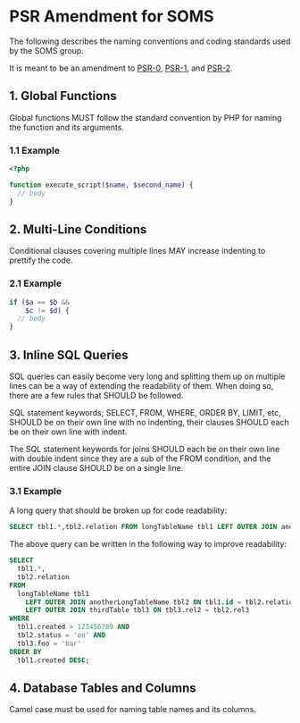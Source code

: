 # PSR Amendment for SOMS

The following describes the naming conventions and coding standards used by the
SOMS group.

It is meant to be an amendment to [PSR-0][], [PSR-1][], and [PSR-2][].

[PSR-0]: https://github.com/php-fig/fig-standards/blob/master/accepted/PSR-0.md
[PSR-1]: https://github.com/php-fig/fig-standards/blob/master/accepted/PSR-1-basic-coding-standard.md
[PSR-2]: https://github.com/php-fig/fig-standards/blob/master/accepted/PSR-2-coding-style-guide.md

## 1. Global Functions

Global functions MUST follow the standard convention by PHP for naming the
function and its arguments.

### 1.1 Example

```php
<?php

function execute_script($name, $second_name) {
  // body
}
```

## 2. Multi-Line Conditions

Conditional clauses covering multiple lines MAY increase indenting to prettify
the code.

### 2.1 Example

```php
if ($a == $b &&
    $c != $d) {
  // body
}
```

## 3. Inline SQL Queries

SQL queries can easily become very long and splitting them up on multiple lines
can be a way of extending the readability of them. When doing so, there are a
few rules that SHOULD be followed.

SQL statement keywords; SELECT, FROM, WHERE, ORDER BY, LIMIT, etc, SHOULD be
on their own line with no indenting, their clauses SHOULD each be on their own
line with indent.

The SQL statement keywords for joins SHOULD each be on their own line with
double indent since they are a sub of the FROM condition, and the entire JOIN
clause SHOULD be on a single line.

### 3.1 Example

A long query that should be broken up for code readability:

```sql
SELECT tbl1.*,tbl2.relation FROM longTableName tbl1 LEFT OUTER JOIN anotherLongTableName tbl2 ON tbl1.id = tbl2.relationID LEFT OUTER JOIN thirdTable tbl3 ON tbl3.rel2 = tbl2.rel3 WHERE tbl1.created > 123456789 AND tbl2.status = 'on' AND tbl3.foo = 'bar' ORDER BY tbl1.created DESC;
```

The above query can be written in the following way to improve readability:

```sql
SELECT
  tbl1.*,
  tbl2.relation
FROM
  longTableName tbl1
    LEFT OUTER JOIN anotherLongTableName tbl2 ON tbl1.id = tbl2.relationID
    LEFT OUTER JOIN thirdTable tbl3 ON tbl3.rel2 = tbl2.rel3
WHERE
  tbl1.created > 123456789 AND
  tbl2.status = 'on' AND
  tbl3.foo = 'bar'
ORDER BY
  tbl1.created DESC;
```

## 4. Database Tables and Columns

Camel case must be used for naming table names and its columns.
